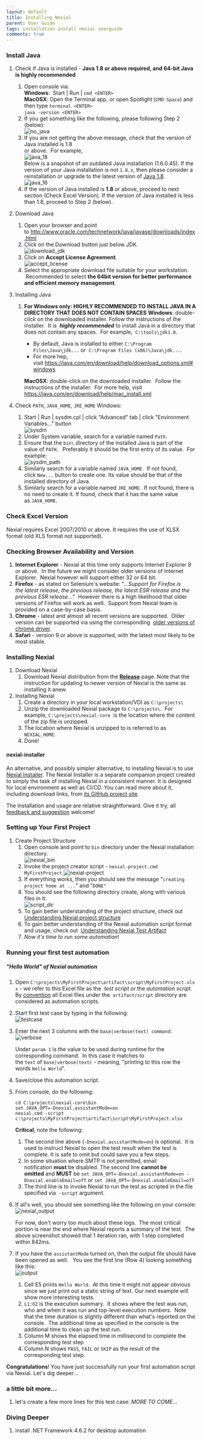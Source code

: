 ```yaml
---
layout: default
title: Installing Nexial
parent: User Guide
tags: installation install nexial userguide
comments: true
---
```



### Install Java
1. Check if Java is installed - **Java 1.8 or above required, and 64-bit Java is highly recommended**
   1. Open console via: <br/>
      **Windows**:  Start | Run | `cmd <ENTER>`<br/> 
      **MacOSX**: Open the Terminal app, or open Spotlight (`CMD-Space`) and then type `terminal <ENTER>`<br/>
      `java -version <ENTER>`
   3. If you get something like the following, please following Step 2 (below):<br/>
      ![no_java](image/InstallingNexial_01.png)
   4. If you are not getting the above message, check that the version of Java installed is 1.8<br/>
      or above.  For example,<br/>
      ![java_18](image/InstallingNexial_02.png)<br/>
      Below is a snapshot of an outdated Java installation (1.6.0.45). If the version of your Java installation
      is not `1.8.x`, then please consider a reinstallation or upgrade to the latest version of 
      <a href="http://www.oracle.com/technetwork/java/javase/downloads/jdk8-downloads-2133151.html" class="external-link" target="_nexial_link">Java 1.8</a>.
      <br/>
      ![java_16](image/InstallingNexial_02a.png)
   5. If the version of Java installed is **1.8** or above, proceed to next section (Check Excel Version). If the 
      version of Java installed is less than 1.8, proceed to Step 2 (below).

2. Download Java
   1. Open your browser and point to <a href="http://www.oracle.com/technetwork/java/javase/downloads/index.html" class="external-link" target="_nexial_link">http://www.oracle.com/technetwork/java/javase/downloads/index.html</a>
   2. Click on the Download button just below JDK.<br/>
      ![download_jdk](image/InstallingNexial_03.png)
   3. Click on **Accept License Agreement**.<br/>
      ![accept_license](image/InstallingNexial_04.png)
   4. Select the appropriate download file suitable for your workstation.  Recommended to select **the 64bit version 
      for better performance and efficient memory management**.

2. Installing Java
   1. **For Windows only: HIGHLY RECOMMENDED TO INSTALL JAVA IN A DIRECTORY THAT DOES NOT CONTAIN SPACES**
      **Windows**: double-click on the downloaded installer. Follow the instructions of the installer.  It is 
      _**highly recommended**_ to install Java in a directory that does not contain any spaces.  For example, 
      `C:\tools\jdk1.8`.  
       
      - By default, Java is installed to either `C:\Program Files\Java\jdk...` or 
        `C:\Program Files (x86)\Java\jdk...`.   
      - For more hep, visit <a href="https://java.com/en/download/help/download_options.xml#windows" class="external-link" target="_nexial_link">https://java.com/en/download/help/download_options.xml#windows</a>
       
      **MacOSX**: double-click on the downloaded installer.  Follow the instructions of the installer.  For more help, 
      visit 
      <a href="https://java.com/en/download/help/mac_install.xml" class="external-link" target="_nexial_link">https://java.com/en/download/help/mac_install.xml</a>

3. Check `PATH`, `JAVA_HOME`, `JRE_HOME`
   Windows: 
   1. Start | Run | sysdm.cpl <ENTER> | click "Advanced" tab | click "Environment Variables..." button<br/>
      ![sysdm](image/InstallingNexial_05.png) 
   1. Under System variable, search for a variable named `Path`.
   1. Ensure that the `bin\` directory of the installed Java is part of the value of `PATH`.  
      Preferably it should be the first entry of its value.  For example:<br/>
      ![sysdm_path](image/InstallingNexial_06.png) 
   1. Similarly search for a variable named `JAVA_HOME`.  If not found, click `New...` button to create one. Its value 
      should be that of the installed directory of Java.
   1. Similarly search for a variable named `JRE_HOME`.  If not found, there is no need to create it. If found, check 
      that it has the same value as `JAVA_HOME`.


### Check Excel Version
Nexial requires Excel 2007/2010 or above. It requires the use of XLSX format (old XLS format not supported).


### Checking Browser Availability and Version
1. **Internet Explorer** - Nexial at this time only supports Internet Explorer 9 or above.  In the future we might 
   consider older versions of Internet Explorer.  Nexial however will support either 32 or 64 bit.
1. **Firefox** - as stated on Selenium's website: "..._Support for Firefox is the latest release, the previous 
   release, the latest ESR release and the previous ESR release..._"  However there is a high likelihood that older 
   versions of Firefox will work as well.  Support from Nexial team is provided on a case-by-case basis.
1. **Chrome** - latest and almost all recent versions are supported.  Older version can be supported via using the 
   corresponding 
   <a href="https://sites.google.com/a/chromium.org/chromedriver/downloads" class="external-link" target="_nexial_link">older versions of chrome driver</a>.
1. **Safari** \- version 9 or above is supported, with the latest most likely to be most stable.

### Installing Nexial
1. Download Nexial
   1. Download Nexial distribution from the 
      <a href="https://github.com/nexiality/nexial-core/releases" class="external-link" target="_nexial_external"><b>Release</b></a> page. 
      Note that the instruction for updating to newer version of Nexial is the same as installing it anew.
2. Installing Nexial
   1. Create a directory in your local workstation/VDI as `C:\projects\`
   1. Unzip the downloaded Nexial package to `C:\projects\`.  For example, `C:\projects\nexial-core` 
      is the location where the content of the zip file is unzipped.
   1. The location where Nexial is unzipped to is referred to as `NEXIAL_HOME`.
   1. Done!

#### nexial-installer
An alternative, and possibly simpler alternative, to installing Nexial is to use 
<a href="https://github.com/nexiality/nexial-installer" class="external-link" target="_nexial_external">Nexial Installer</a>.
The Nexial Installer is a separate companion project created to simply the task of installing Nexial in a consistent 
manner. It is designed for local environment as well as CI/CD. You can read more about it, including download links, from
<a href="https://github.com/nexiality/nexial-installer" class="external-link" target="_Nexial_external">its GitHub project site</a>.

The installation and usage are relative straightforward. Give it try; all 
<a href="https://github.com/nexiality/nexial-installer/issues/new" class="external-link" target="_nexial_external">feedback and suggestion</a> 
welcome!


### Setting up Your First Project
1. Create Project Structure
   1. Open console and point to `bin` directory under the Nexial installation directory.<br/>
      ![nexial_bin](image/InstallingNexial_07.png) 
   1. Invoke the project creator script - `nexial-project.cmd MyFirstProject`
      ![nexial-project](image/InstallingNexial_08.png)
   1. If everything works, then you should see the message "`creating project home at ...`" and "`DONE"`
   1. You should see the following directory create, along with various files in it:<br/>
      ![script_dir](image/InstallingNexial_09.png)
   1. To gain better understanding of the project structure, check out 
      [Understanding Nexial project structure](UnderstandingProjectStructure)
   1. To gain better understanding of the Nexial automation script format and usage, check out 
      [Understanding Nexial Test Artifact](UnderstandingExcelTemplates)
   1. _Now it's time to run some automation_!


### Running your first test automation
##### "Hello World" of Nexial automation
1. Open `C:\projects\MyFirstProject\artifact\script\MyFirstProject.xlsx` \- we refer to this Excel file as the 
   _test script_ or the _automation script_. By [convention](UnderstandingProjectStructure) all Excel files under the 
   `artifact/script` directory are considered as automation scripts.
2. Start first test case by typing in the following:<br/>
   ![testcase](image/InstallingNexial_10.png)
3. Enter the next 3 columns with the `base|verbose(text) command`:<br/>
   ![verbose](image/InstallingNexial_11.png)
   
   Under `param 1` is the value to be used during runtime for the corresponding command.  In this 
   case it matches to the `text` of `base|verbose(text)` - meaning, "printing to this row the 
   words `Hello World`".
4. Save/close this automation script.
5. From console, do the following:
   ```batch
   cd C:\projects\nexial-core\bin
   set JAVA_OPT=-Dnexial.assistantMode=on
   nexial.cmd -script c:\projects\MyFirstProject\artifact\script\MyFirstProject.xlsx
   ```

   **Critical**, note the following:
   1. The second line above (`-Dnexial.assistantMode=on`) is optional.  It is used to instruct 
      Nexial to open the test result when the test is complete. It is safe to omit but could save 
      you a few steps.
   1. In some situation where SMTP is not permitted, email notification **must** be disabled.
      The second line **cannot be omitted** and **MUST** be
      `set JAVA_OPT=-Dnexial.assistantMode=on -Dnexial.enableEmail=off`
      or
      `set JAVA_OPT=-Dnexial.enableEmail=off` 
   1.  The third line is to invoke Nexial to run the test as scripted in the file specified via 
       `-script` argument.
6. If all's well, you should see something like the following on your console:<br/>
   ![nexial_output](image/InstallingNexial_12.png) 
   
   For now, don't worry too much about these logs.  The most critical portion is near the end 
   where Nexial reports a summary of the test.  The above screenshot showed that 1 iteration ran, 
   with 1 step completed within 842ms.
7. If you have the `assistantMode` turned on, then the output file should have been opened as well.  
   You see the first line (Row 4) looking something like this:<br/>
   ![output](image/InstallingNexial_13.png)
   
   1. Cell E5 prints `Hello World`.  At this time it might not appear obvious since we just print 
      out a static string of text. Our next example will show more interesting tests.
   1. `L1:O2` is the execution summary.  It shows where the test was run, who and when it was run 
      and top-level execution numbers.  Note that the time duration is slightly different than 
      what's reported on the console.  The additional time as specified in the console is the 
      additional time to clean up the test run.
   1. Column M shows the elapsed time in millisecond to complete the corresponding test step
   1. Column N shows `PASS`, `FAIL` or `SKIP` as the result of the corresponding test step. 

**Congratulations**! You have just successfully run your first automation script via Nexial. Let's 
dig deeper...


### a little bit more...
1. let's create a few more lines for this test case:
   _MORE TO COME..._


### Diving Deeper
1. install .NET Framework 4.6.2 for desktop automation

